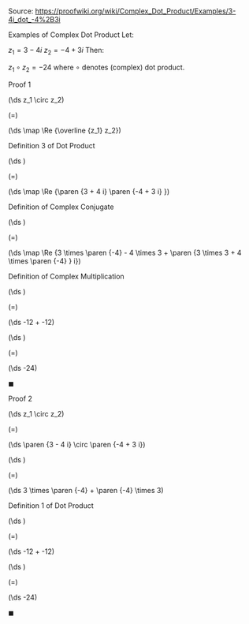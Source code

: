 # 

Source: https://proofwiki.org/wiki/Complex_Dot_Product/Examples/3-4i_dot_-4%2B3i

Examples of Complex Dot Product
Let:

$z_1 = 3 - 4 i$
$z_2 = -4 + 3 i$
Then:

$z_1 \circ z_2 = -24$
where $\circ$ denotes (complex) dot product.


Proof 1













\(\ds z_1 \circ z_2\)

\(=\)







\(\ds \map \Re {\overline {z_1} z_2}\)





Definition 3 of Dot Product














\(\ds \)

\(=\)







\(\ds \map \Re {\paren {3 + 4 i} \paren {-4 + 3 i} }\)





Definition of Complex Conjugate














\(\ds \)

\(=\)







\(\ds \map \Re {3 \times \paren {-4} - 4 \times 3 + \paren {3 \times 3 + 4 \times \paren {-4} } i}\)





Definition of Complex Multiplication














\(\ds \)

\(=\)







\(\ds -12 + -12\)




















\(\ds \)

\(=\)







\(\ds -24\)









$\blacksquare$


Proof 2













\(\ds z_1 \circ z_2\)

\(=\)







\(\ds \paren {3 - 4 i} \circ \paren {-4 + 3 i}\)




















\(\ds \)

\(=\)







\(\ds 3 \times \paren {-4} + \paren {-4} \times 3\)





Definition 1 of Dot Product














\(\ds \)

\(=\)







\(\ds -12 + -12\)




















\(\ds \)

\(=\)







\(\ds -24\)









$\blacksquare$





